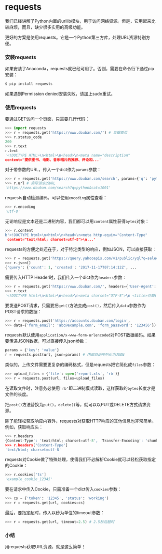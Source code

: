 # requests

我们已经讲解了Python内置的urllib模块，用于访问网络资源。但是，它用起来比较麻烦，而且，缺少很多实用的高级功能。

更好的方案是使用requests。它是一个Python第三方库，处理URL资源特别方便。

### 安装requests

如果安装了Anaconda，requests就已经可用了。否则，需要在命令行下通过pip安装：

```bash
$ pip install requests
```

如果遇到Permission denied安装失败，请加上sudo重试。

### 使用requests

要通过GET访问一个页面，只需要几行代码：

```py
>>> import requests
>>> r = requests.get('https://www.douban.com/') # 豆瓣首页
>>> r.status_code
200
>>> r.text
r.text
'<!DOCTYPE HTML>\n<html>\n<head>\n<meta name="description" 
content="提供图书、电影、音乐唱片的推荐、评论和...'
```

对于带参数的URL，传入一个dict作为`params`参数：

```py
>>> r = requests.get('https://www.douban.com/search', params={'q': 'python', 'cat': '1001'})
>>> r.url # 实际请求的URL
'https://www.douban.com/search?q=python&cat=1001'
```

requests自动检测编码，可以使用`encoding`属性查看：

```py
>>> r.encoding
'utf-8'
```

无论响应是文本还是二进制内容，我们都可以用`content`属性获得`bytes`对象：

```py
>>> r.content
b'<!DOCTYPE html>\n<html>\n<head>\n<meta http-equiv="Content-Type"
 content="text/html; charset=utf-8">\n...'
```

requests的方便之处还在于，对于特定类型的响应，例如JSON，可以直接获取：

```py
>>> r = requests.get('https://query.yahooapis.com/v1/public/yql?q=select%20*%20from%20weather.forecast%20where%20woeid%20%3D%202151330&format=json')
>>> r.json()
{'query': {'count': 1, 'created': '2017-11-17T07:14:12Z', ...
```

需要传入HTTP Header时，我们传入一个dict作为`headers`参数：

```py
>>> r = requests.get('https://www.douban.com/', headers={'User-Agent': 'Mozilla/5.0 (iPhone; CPU iPhone OS 11_0 like Mac OS X) AppleWebKit'})
>>> r.text
'<!DOCTYPE html>\n<html>\n<head>\n<meta charset="UTF-8">\n <title>豆瓣(手机版)</title>...'
```

要发送POST请求，只需要把`get()`方法变成`post()`，然后传入`data`参数作为POST请求的数据：

```py
>>> r = requests.post('https://accounts.douban.com/login', 
>>> data={'form_email': 'abc@example.com', 'form_password': '123456'})
```

requests默认使用`application/x-www-form-urlencoded`对POST数据编码。如果要传递JSON数据，可以直接传入json参数：

```py
params = {'key': 'value'}
r = requests.post(url, json=params) # 内部自动序列化为JSON
```

类似的，上传文件需要更复杂的编码格式，但是requests把它简化成`files`参数：

```py
>>> upload_files = {'file': open('report.xls', 'rb')}
>>> r = requests.post(url, files=upload_files)
```

在读取文件时，注意务必使用`'rb'`即二进制模式读取，这样获取的`bytes`长度才是文件的长度。

把`post()`方法替换为`put()`，`delete()`等，就可以以PUT或DELETE方式请求资源。

除了能轻松获取响应内容外，requests对获取HTTP响应的其他信息也非常简单。例如，获取响应头：

```py
>>> r.headers
{Content-Type': 'text/html; charset=utf-8', 'Transfer-Encoding': 'chunked', 'Content-Encoding': 'gzip', ...}
>>> r.headers['Content-Type']
'text/html; charset=utf-8'
```

requests对Cookie做了特殊处理，使得我们不必解析Cookie就可以轻松获取指定的Cookie：

```py
>>> r.cookies['ts']
'example_cookie_12345'
```

要在请求中传入Cookie，只需准备一个dict传入`cookies`参数：

```py
>>> cs = {'token': '12345', 'status': 'working')
>>> r = requests.get(url, cookies=cs)
```

最后，要指定超时，传入以秒为单位的timeout参数：

```py
>>> r = requests.get(url, timeout=2.5) # 2.5秒后超时
```

### 小结

用requests获取URL资源，就是这么简单！